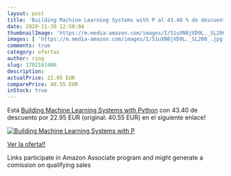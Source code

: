 ```yaml
---
layout: post
title: 'Building Machine Learning Systems with P al 43.40 % de descuento'
date: 2020-11-20 12:50:04
thumbnailImage: 'https://m.media-amazon.com/images/I/51uXN8jVD9L._SL200_.jpg'
images: [ 'https://m.media-amazon.com/images/I/51uXN8jVD9L._SL200_.jpg' ]
comments: true
category: ofertas
author: ring
slug: 1782161406
description:
actualPrice: 22.95 EUR
comparePrice: 40.55 EUR
inStock: true
---
```


Está [Building Machine Learning Systems with Python](https://www.amazon.es/dp/1782161406/?tag=tolees-21) con 43.40 de descuento por 22.95 EUR (original: 40.55 EUR) en el siguiente enlace!

[![Building Machine Learning Systems with P](https://m.media-amazon.com/images/I/51uXN8jVD9L._SL200_.jpg)](https://www.amazon.es/dp/1782161406/?tag=tolees-21)

[Ver la oferta!!](https://www.amazon.es/dp/1782161406/?tag=tolees-21)

Links participate in Amazon Associate program and might generate a comission on qualifying sales


